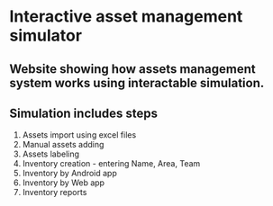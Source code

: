 # Interactive asset management simulator

## Website showing how assets management system works using interactable simulation.

## Simulation includes steps

1. Assets import using excel files
2. Manual assets adding
3. Assets labeling
4. Inventory creation - entering Name, Area, Team
5. Inventory by Android app
6. Inventory by Web app
7. Inventory reports
